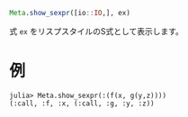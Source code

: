 ```julia
Meta.show_sexpr([io::IO,], ex)
```

式 `ex` をリスプスタイルのS式として表示します。

# 例

```jldoctest
julia> Meta.show_sexpr(:(f(x, g(y,z))))
(:call, :f, :x, (:call, :g, :y, :z))
```
